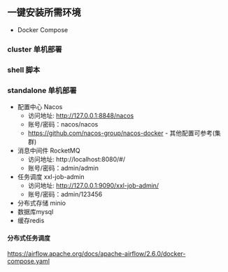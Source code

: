 ## 一键安装所需环境

- Docker Compose

### cluster 单机部署

### shell 脚本

### standalone  单机部署

- 配置中心 Nacos
  -  访问地址: http://127.0.0.1:8848/nacos
  -  账号/密码：nacos/nacos
  -  https://github.com/nacos-group/nacos-docker - 其他配置可参考(集群)
- 消息中间件 RocketMQ
  - 访问地址: http://localhost:8080/#/
  - 账号/密码：admin/admin
- 任务调度 xxl-job-admin
  - 访问地址: http://127.0.0.1:9090/xxl-job-admin/
  - 账号/密码：admin/123456
- 分布式存储 minio
- 数据库mysql
- 缓存redis

#### 分布式任务调度
https://airflow.apache.org/docs/apache-airflow/2.6.0/docker-compose.yaml